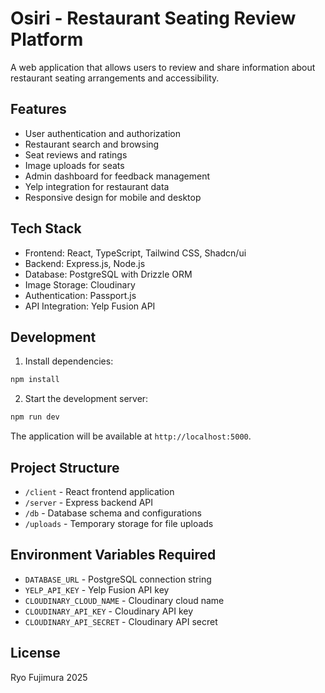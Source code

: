 
# Osiri - Restaurant Seating Review Platform

A web application that allows users to review and share information about restaurant seating arrangements and accessibility.

## Features

- User authentication and authorization
- Restaurant search and browsing
- Seat reviews and ratings
- Image uploads for seats
- Admin dashboard for feedback management
- Yelp integration for restaurant data
- Responsive design for mobile and desktop

## Tech Stack

- Frontend: React, TypeScript, Tailwind CSS, Shadcn/ui
- Backend: Express.js, Node.js
- Database: PostgreSQL with Drizzle ORM
- Image Storage: Cloudinary
- Authentication: Passport.js
- API Integration: Yelp Fusion API

## Development

1. Install dependencies:
```bash
npm install
```

2. Start the development server:
```bash
npm run dev
```

The application will be available at `http://localhost:5000`.

## Project Structure

- `/client` - React frontend application
- `/server` - Express backend API
- `/db` - Database schema and configurations
- `/uploads` - Temporary storage for file uploads

## Environment Variables Required

- `DATABASE_URL` - PostgreSQL connection string
- `YELP_API_KEY` - Yelp Fusion API key
- `CLOUDINARY_CLOUD_NAME` - Cloudinary cloud name
- `CLOUDINARY_API_KEY` - Cloudinary API key
- `CLOUDINARY_API_SECRET` - Cloudinary API secret

## License

Ryo Fujimura 2025
